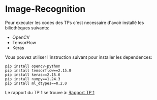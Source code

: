 # Image-Recognition

Pour executer les codes des TPs c'est necessaire d'avoir installé les biliothèques suivants:
- OpenCV
- TensorFlow
- Keras

Vous pouvez utiliser l'instruction suivant pour installer les dependences:

```
pip install opencv-python
pip install tensorflow==2.15.0
pip install keras==2.15.0
pip install numpy==1.24.3
pip install ml_dtypes==0.2.0
```

Le rapport du TP 1 se trouve à:
[Rapport TP 1](TP1/README.md)